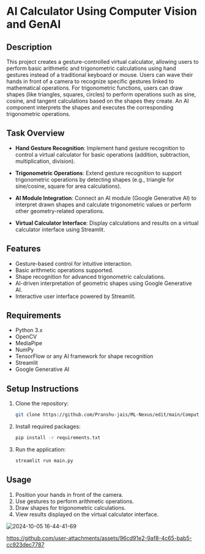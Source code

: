 # AI Calculator Using Computer Vision and GenAI

## Description
This project creates a gesture-controlled virtual calculator, allowing users to perform basic arithmetic and trigonometric calculations using hand gestures instead of a traditional keyboard or mouse. Users can wave their hands in front of a camera to recognize specific gestures linked to mathematical operations. For trigonometric functions, users can draw shapes (like triangles, squares, circles) to perform operations such as sine, cosine, and tangent calculations based on the shapes they create. An AI component interprets the shapes and executes the corresponding trigonometric operations.

## Task Overview
- **Hand Gesture Recognition**: Implement hand gesture recognition to control a virtual calculator for basic operations (addition, subtraction, multiplication, division).
  
- **Trigonometric Operations**: Extend gesture recognition to support trigonometric operations by detecting shapes (e.g., triangle for sine/cosine, square for area calculations).
  
- **AI Module Integration**: Connect an AI module (Google Generative AI) to interpret drawn shapes and calculate trigonometric values or perform other geometry-related operations.
  
- **Virtual Calculator Interface**: Display calculations and results on a virtual calculator interface using Streamlit.

## Features
- Gesture-based control for intuitive interaction.
- Basic arithmetic operations supported.
- Shape recognition for advanced trigonometric calculations.
- AI-driven interpretation of geometric shapes using Google Generative AI.
- Interactive user interface powered by Streamlit.

## Requirements
- Python 3.x
- OpenCV
- MediaPipe
- NumPy
- TensorFlow or any AI framework for shape recognition
- Streamlit
- Google Generative AI

## Setup Instructions
1. Clone the repository:
   ```bash
   git clone https://github.com/Pranshu-jais/ML-Nexus/edit/main/Computer%20Vision/%20Virtual-Calculator.git
   
   ```
   
2. Install required packages:
   ```bash
   pip install -r requirements.txt
   ```

3. Run the application:
   ```bash
   streamlit run main.py
   ```

## Usage
1. Position your hands in front of the camera.
2. Use gestures to perform arithmetic operations.
3. Draw shapes for trigonometric calculations.
4. View results displayed on the virtual calculator interface.


![2024-10-05 16-44-41-69](https://github.com/user-attachments/assets/bd0af8d4-dd66-435d-b7c7-789c5d3209ca)


https://github.com/user-attachments/assets/96cd91e2-9af8-4c65-bab5-cc923dec7787

